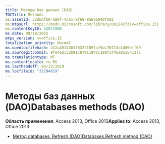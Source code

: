 ```yaml
---
title: Методы баз данных (DAO)
TOCTitle: Methods
ms:assetid: 32dbdfb0-a80f-43a1-8f68-8a6ab040f602
ms:mtpsurl: https://msdn.microsoft.com/library/Dn124273(v=office.15)
ms:contentKeyID: 52071908
ms.date: 09/18/2015
mtps_version: v=office.15
localization_priority: Normal
ms.openlocfilehash: a12a451430176322f05faf9ac76713a1d80eff69
ms.sourcegitcommit: 8fe462c32b91c87911942c188f3445e85a54137c
ms.translationtype: MT
ms.contentlocale: ru-RU
ms.lasthandoff: 04/23/2019
ms.locfileid: "32294619"
---
```

# <a name="databases-methods-dao"></a><span data-ttu-id="c3fa5-102">Методы баз данных (DAO)</span><span class="sxs-lookup"><span data-stu-id="c3fa5-102">Databases methods (DAO)</span></span>

<span data-ttu-id="c3fa5-103">**Область применения**: Access 2013, Office 2013</span><span class="sxs-lookup"><span data-stu-id="c3fa5-103">**Applies to**: Access 2013, Office 2013</span></span>

- [<span data-ttu-id="c3fa5-104">Метод databases. Refresh (DAO)</span><span class="sxs-lookup"><span data-stu-id="c3fa5-104">Databases.Refresh method (DAO)</span></span>](databases-refresh-method-dao.md)


